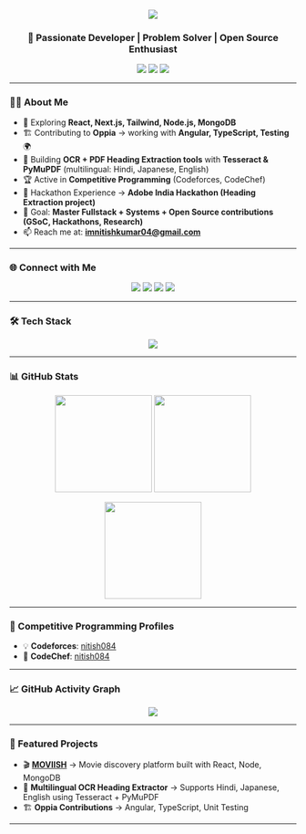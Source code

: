 <!-- Profile README for Nitish Kumar -->

<h1 align="center">
  <img src="https://readme-typing-svg.herokuapp.com?size=28&duration=4000&color=00F7FF&center=true&vCenter=true&width=700&lines=Hi+%F0%9F%91%8B%2C+I'm+Nitish+Kumar;Fullstack+Developer+%F0%9F%92%BB;Competitive+Programmer+%F0%9F%8E%AF;Open+Source+Contributor+%F0%9F%8C%90;Always+Learning+New+Things+%F0%9F%94%A5" />
</h1>

<h3 align="center">🚀 Passionate Developer | Problem Solver | Open Source Enthusiast</h3>

<p align="center">
  <a href="https://github.com/NITISH084?tab=followers"><img src="https://img.shields.io/github/followers/NITISH084?label=Followers&style=social" /></a>
  <a href="https://komarev.com/ghpvc/?username=nitish084"><img src="https://komarev.com/ghpvc/?username=nitish084&label=Profile%20views&color=blue&style=flat" /></a>
  <a href="https://twitter.com/nitish_084"><img src="https://img.shields.io/twitter/follow/nitis9999?style=social" /></a>
</p>

---

### 👨‍💻 About Me  
- 🌱 Exploring **React, Next.js, Tailwind, Node.js, MongoDB**  
- 🏗 Contributing to **Oppia** → working with **Angular, TypeScript, Testing** 🌍  
- 📑 Building **OCR + PDF Heading Extraction tools** with **Tesseract & PyMuPDF** (multilingual: Hindi, Japanese, English)   
- 🏆 Active in **Competitive Programming** (Codeforces, CodeChef)  
- 🏅 Hackathon Experience → **Adobe India Hackathon (Heading Extraction project)**  
- 🎯 Goal: **Master Fullstack + Systems + Open Source contributions (GSoC, Hackathons, Research)**  
- 📫 Reach me at: **imnitishkumar04@gmail.com**  

---

### 🌐 Connect with Me  
<p align="center">
  <a href="https://twitter.com/nitish_084"><img src="https://img.icons8.com/color/48/twitter--v1.png"/></a>
  <a href="https://www.codechef.com/users/nitish084"><img src="https://img.icons8.com/fluency/48/codechef.png"/></a>
  <a href="https://codeforces.com/profile/nitish084"><img src="https://img.icons8.com/external-tal-revivo-color-tal-revivo/48/external-codeforces-programming-competitions-and-contests-programming-community-logo-color-tal-revivo.png"/></a>
  <a href="mailto:imnitishkumar04@gmail.com"><img src="https://img.icons8.com/color/48/gmail.png"/></a>
</p>

---

### 🛠️ Tech Stack
<p align="center">
<img src="https://skillicons.dev/icons?i=c,cpp,js,ts,react,nextjs,redux,nodejs,express,mongodb,firebase,tailwind,git,github,vscode,linux,docker,python&perline=7" />
</p>

---

### 📊 GitHub Stats  
<p align="center">
  <img src="https://github-readme-stats.vercel.app/api?username=nitish084&show_icons=true&theme=radical" height="170"/>
  <img src="https://github-readme-stats.vercel.app/api/top-langs?username=nitish084&layout=compact&theme=radical" height="170"/>
</p>

<p align="center">
  <img src="https://github-readme-streak-stats.herokuapp.com/?user=nitish084&theme=radical" height="170"/>
</p>

---

### 🚀 Competitive Programming Profiles  
- 💡 **Codeforces**: [nitish084](https://codeforces.com/profile/The_Tarnished)  
- 🍴 **CodeChef**: [nitish084](https://www.codechef.com/users/nitish084)  

---

### 📈 GitHub Activity Graph  
<p align="center">
  <img src="https://github-readme-activity-graph.vercel.app/graph?username=nitish084&theme=react-dark&bg_color=20232a&hide_border=true" />
</p>

---

### 📌 Featured Projects  
- 🎬 **[MOVIISH](https://github.com/NITISH084/MOVIISH-)** → Movie discovery platform built with React, Node, MongoDB  
- 📑 **Multilingual OCR Heading Extractor** → Supports Hindi, Japanese, English using Tesseract + PyMuPDF  
- 🏗 **Oppia Contributions** → Angular, TypeScript, Unit Testing  

---
